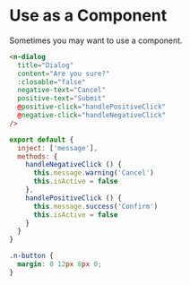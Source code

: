 # Use as a Component

Sometimes you may want to use a component.

```html
<n-dialog
  title="Dialog"
  content="Are you sure?"
  :closable="false"
  negative-text="Cancel"
  positive-text="Submit"
  @positive-click="handlePositiveClick"
  @negative-click="handleNegativeClick"
/>
```

```js
export default {
  inject: ['message'],
  methods: {
    handleNegativeClick () {
      this.message.warning('Cancel')
      this.isActive = false
    },
    handlePositiveClick () {
      this.message.success('Confirm')
      this.isActive = false
    }
  }
}
```

```css
.n-button {
  margin: 0 12px 8px 0;
}
```
